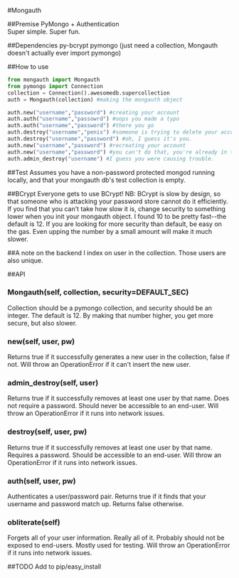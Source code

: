 #Mongauth

##Premise
PyMongo + Authentication  
Super simple.
Super fun.

##Dependencies
py-bcrypt
pymongo (just need a collection, Mongauth doesn't actually ever import pymongo)

##How to use
```python
from mongauth import Mongauth
from pymongo import Connection
collection = Connection().awesomedb.supercollection
auth = Mongauth(collection) #making the mongauth object

auth.new("username","password") #creating your account
auth.auth("username","passowrd") #oops you made a typo 
auth.auth("username","password") #there you go
auth.destroy("username","penis") #someone is trying to delete your account!
auth.destroy("username","password") #oh, I guess it's you.
auth.new("username","password") #recreating your account
auth.new("username","password") #you can't do that, you're already in the db!
auth.admin_destroy("username") #I guess you were causing trouble.
```

##Test
Assumes you have a non-password protected mongod running locally, and that your mongauth db's test collection is empty.

##BCrypt
Everyone gets to use BCrypt!
NB: BCrypt is slow by design, so that someone who is attacking your password store cannot do it efficiently.  If you find that you can't take how slow it is, change security to something lower when you init your mongauth object.  I found 10 to be pretty fast--the default is 12.  If you are looking for more security than default, be easy on the gas.  Even upping the number by a small amount will make it much slower.

##A note on the backend
I index on user in the collection.  Those users are also unique.

##API

### Mongauth(self, collection, security=DEFAULT_SEC)
Collection should be a pymongo collection, and security should be an integer.  The default is 12.  By making that number higher, you get more secure, but also slower.

### new(self, user, pw)
Returns true if it successfully generates a new user in the collection, false if not.  Will throw an OperationError if it can't insert the new user.

### admin_destroy(self, user)
Returns true if it successfully removes at least one user by that name.  Does not require a password.  Should never be accessible to an end-user.  Will throw an OperationError if it runs into network issues.

### destroy(self, user, pw)
Returns true if it successfully removes at least one user by that name.  Requires a password.  Should be accessible to an end-user.  Will throw an OperationError if it runs into network issues.

### auth(self, user, pw)
Authenticates a user/password pair.  Returns true if it finds that your username and password match up. Returns false otherwise.

### obliterate(self)
Forgets all of your user information.  Really all of it.  Probably should not be exposed to end-users.  Mostly used for testing.  Will throw an OperationError if it runs into network issues.

##TODO
Add to pip/easy_install